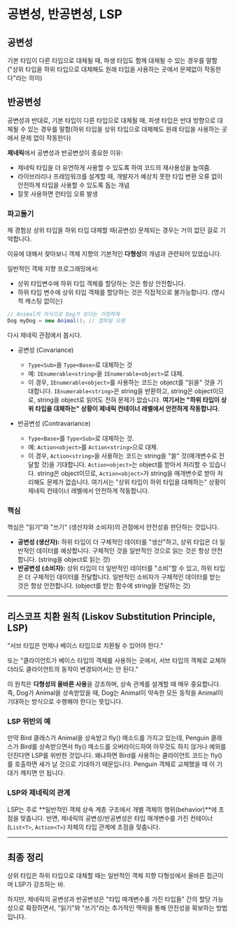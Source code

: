 # 공변성, 반공변성, LSP

## 공변성

기본 타입이 다른 타입으로 대체될 때, 파생 타입도 함께 대체될 수 있는 경우를 말함("상위 타입을 하위 타입으로 대체해도 원래 타입을 사용하는 곳에서 문제없이 작동한다"라는 의미)

## 반공변성

공변성과 반대로, 기본 타입이 다른 타입으로 대체될 때, 파생 타입은 반대 방향으로 대체될 수 있는 경우를 말함(하위 타입을 상위 타입으로 대체해도 원래 타입을 사용하는 곳에서 문제 없이 작동한다)

**제네릭**에서 공변성과 반공변성이 중요한 이유:

- 제네릭 타입을 더 유연하게 사용할 수 있도록 하여 코드의 재사용성을 높여줌.
- 라이브러리나 프레임워크를 설계할 때, 개발자가 예상치 못한 타입 변환 오류 없이 안전하게 타입을 사용할 수 있도록 돕는 개념
- 잘못 사용하면 런타임 오류 발생

### 파고들기

제 경험상 상위 타입을 하위 타입 대체할 때(공변성) 문제되는 경우는 거의 없던 걸로 기억합니다.

이유에 대해서 찾아보니 객체 지향의 기본적인 **다형성**의 개념과 관련되어 있었습니다.

일반적인 객체 지향 프로그래밍에서:

- 상위 타입변수에 하위 타입 객체를 할당하는 것은 항상 안전합니다.
- 하위 타입 변수에 상위 타입 객체를 할당하는 것은 직접적으로 불가능합니다. (명시적 캐스팅 없이는)

```java
// Animal의 자식으로 Dog가 있다는 가정하에
Dog myDog = new Animal(); // 컴파일 오류
```

다시 제네릭 관점에서 봅시다.

- 공변성 (Covariance)

  - `Type<Sub>`을 `Type<Base>`로 대체하는 것
  - 예: `IEnumerable<string>`을 `IEnumerable<object>`로 대체.
  - 이 경우, `IEnumerable<object>`를 사용하는 코드는 object를 "읽을" 것을 기대합니다. `IEnumerable<string>`은 string을 반환하고, string은 object이므로, string을 object로 읽어도 전혀 문제가 없습니다. **여기서는 "하위 타입이 상위 타입을 대체하는" 상황이 제네릭 컨테이너 레벨에서 안전하게 작동합니다.**

- 반공변성 (Contravariance)
  - `Type<Base>`를 `Type<Sub>`로 대체하는 것.
  - 예: `Action<object>`를 `Action<string>`으로 대체.
  - 이 경우, `Action<string>`을 사용하는 코드는 string을 "쓸" 것(매개변수로 전달할 것)을 기대합니다. `Action<object>`는 object를 받아서 처리할 수 있습니다. string은 object이므로, `Action<object>`가 string을 매개변수로 받아 처리해도 문제가 없습니다. 여기서는 "상위 타입이 하위 타입을 대체하는" 상황이 제네릭 컨테이너 레벨에서 안전하게 작동합니다.

### 핵심

핵심은 "읽기"와 "쓰기" (생산자와 소비자)의 관점에서 안전성을 판단하는 것입니다.

- **공변성 (생산자):** 하위 타입이 더 구체적인 데이터를 "생산"하고, 상위 타입은 더 일반적인 데이터를 예상합니다. 구체적인 것을 일반적인 것으로 읽는 것은 항상 안전합니다. (string을 object로 읽는 것)
- **반공변성 (소비자):** 상위 타입이 더 일반적인 데이터를 "소비"할 수 있고, 하위 타입은 더 구체적인 데이터를 전달합니다. 일반적인 소비자가 구체적인 데이터를 받는 것은 항상 안전합니다. (object를 받는 함수에 string을 전달하는 것)

---

## 리스코프 치환 원칙 (Liskov Substitution Principle, LSP)

"서브 타입은 언제나 베이스 타입으로 치환될 수 있어야 한다."

또는 "클라이언트가 베이스 타입의 객체를 사용하는 곳에서, 서브 타입의 객체로 교체하더라도 클라이언트의 동작이 변경되어서는 안 된다."

이 원칙은 **다형성의 올바른 사용**을 강조하며, 상속 관계를 설계할 때 매우 중요합니다. 즉, Dog가 Animal을 상속받았을 때, Dog는 Animal이 약속한 모든 동작을 Animal이 기대하는 방식으로 수행해야 한다는 뜻입니다.

### LSP 위반의 예

만약 Bird 클래스가 Animal을 상속받고 fly() 메소드를 가지고 있는데, Penguin 클래스가 Bird를 상속받으면서 fly() 메소드를 오버라이드하여 아무것도 하지 않거나 예외를 던진다면 LSP를 위반한 것입니다. 왜냐하면 Bird를 사용하는 클라이언트 코드는 fly()를 호출하면 새가 날 것으로 기대하기 때문입니다. Penguin 객체로 교체했을 때 이 기대가 깨지면 안 됩니다.

### LSP와 제네릭의 관계

LSP는 주로 **일반적인 객체 상속 계층 구조에서 개별 객체의 행위(behavior)**에 초점을 맞춥니다. 반면, 제네릭의 공변성/반공변성은 타입 매개변수를 가진 컨테이너(`List<T>`, `Action<T>`) 자체의 타입 관계에 초점을 맞춥니다.

---

## 최종 정리

상위 타입은 하위 타입으로 대체할 때는 일반적인 객체 지향 다형성에서 올바른 접근이며 LSP가 강조하는 바.

하지만, 제네릭의 공변성과 반공변성은 "타입 매개변수를 가진 타입들" 간의 할당 가능성으로 확장하면서, "읽기"와 "쓰기"라는 추가적인 맥락을 통해 안전성을 확보하는 방법입니다.
